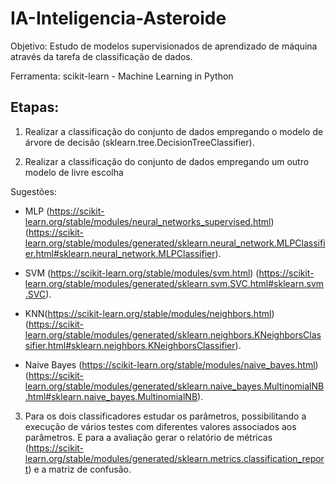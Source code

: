 # IA-Inteligencia-Asteroide

Objetivo: Estudo de modelos supervisionados de aprendizado de máquina através da tarefa de classificação de dados.

Ferramenta: scikit-learn - Machine Learning in Python

## Etapas:
1) Realizar a classificação do conjunto de dados empregando o modelo de árvore de decisão
(sklearn.tree.DecisionTreeClassifier).

2) Realizar a classificação do conjunto de dados empregando um outro modelo de livre escolha

Sugestões:
- MLP (https://scikit-learn.org/stable/modules/neural_networks_supervised.html)
(https://scikit-learn.org/stable/modules/generated/sklearn.neural_network.MLPClassifier.html#sklearn.neural_network.MLPClassifier).

- SVM (https://scikit-learn.org/stable/modules/svm.html)
(https://scikit-learn.org/stable/modules/generated/sklearn.svm.SVC.html#sklearn.svm.SVC).

- KNN(https://scikit-learn.org/stable/modules/neighbors.html)
(https://scikit-learn.org/stable/modules/generated/sklearn.neighbors.KNeighborsClassifier.html#sklearn.neighbors.KNeighborsClassifier).

- Naive Bayes (https://scikit-learn.org/stable/modules/naive_bayes.html)
(https://scikit-learn.org/stable/modules/generated/sklearn.naive_bayes.MultinomialNB.html#sklearn.naive_bayes.MultinomialNB).

3) Para os dois classificadores estudar os parâmetros, possibilitando a execução de vários testes com diferentes valores associados aos parâmetros. E para a avaliação gerar o relatório de métricas
(https://scikit-learn.org/stable/modules/generated/sklearn.metrics.classification_report) e a matriz de confusão.
